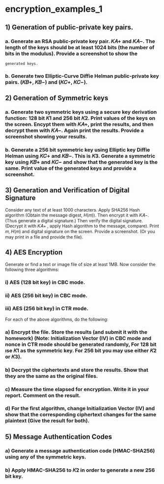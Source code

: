 # encryption_examples_1

## 1) Generation of public-private key pairs.

  ### a. Generate an RSA public-private key pair. 𝐾𝐴+ and 𝐾𝐴−. The length of the keys should be at least 1024 bits (the number of bits in the modulus). Provide a screenshot to show the 
    generated keys.
    
  ### b. Generate two Elliptic-Curve Diffie Helman public-private key pairs. (𝐾𝐵+, 𝐾𝐵−) and (𝐾𝐶+, 𝐾𝐶−).
  
## 2) Generation of Symmetric keys

  ### a. Generate two symmetric keys using a secure key derivation function: 128 bit 𝐾1 and 256 bit 𝐾2. Print values of the keys on the screen. Encypt them with 𝐾𝐴+, print the results, and then decrypt them with 𝐾𝐴−. Again print the results. Provide a screenshot showing your results. 
  
  ### b. Generate a 256 bit symmetric key using Elliptic key Diffie Helman using 𝐾𝐶+ and 𝐾𝐵−. This is 𝐾3. Generate a symmetric key using 𝐾𝐵+ and 𝐾𝐶− and show that the generated key is the same. Print value of the generated keys and provide a screenshot.
  
## 3) Generation and Verification of Digital Signature
  Consider any text of at least 1000 characters. Apply SHA256 Hash algorithm (Obtain the message digest, 𝐻(𝑚)). Then encrypt it with 𝐾𝐴−. (Thus generate a digital signature.) Then verify the digital signature. (Decrypt it with 𝐾𝐴+ , apply Hash algorithm to the message, compare). Print 𝑚, 𝐻(𝑚) and digital signature on the screen. Provide a screenshot. (Or you may print in a file and provide the file). 
  
## 4) AES Encryption

  Generate or find a text or image file of size at least 1MB. Now consider the following three algorithms: 
  ### i) AES (128 bit key) in CBC mode. 
  ### ii) AES (256 bit key) in CBC mode. 
  ### iii) AES (256 bit key) in CTR mode. 
    
  For each of the above algorithms, do the following: 
  ### a) Encrypt the file. Store the results (and submit it with the homework) (Note: Initialization Vector (IV) in CBC mode and nonce in CTR mode should be generated randomly, For 128 bit ıse 𝐾1 as the symmetric key. For 256 bit you may use either 𝐾2 or 𝐾3). 
  ### b) Decrypt the ciphertexts and store the results. Show that they are the same as the original files. 
  ### c) Measure the time elapsed for encryption. Write it in your report. Comment on the result. 
  ### d) For the first algorithm, change Initialization Vector (IV) and show that the corresponding ciphertext changes for the same plaintext (Give the result for both). 
  
## 5) Message Authentication Codes
  ### a) Generate a message authentication code (HMAC-SHA256) using any of the symmetric keys.
  ### b) Apply HMAC-SHA256 to 𝐾2 in order to generate a new 256 bit key.
